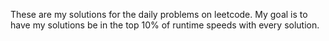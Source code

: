 These are my solutions for the daily problems on leetcode. My goal is to have my solutions be in the top 10% of runtime speeds with every solution.
